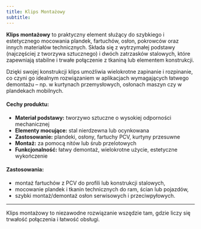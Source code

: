 ```yaml
---
title: Klips Montażowy
subtitle: 
---
```

**Klips montażowy** to praktyczny element służący do szybkiego i estetycznego mocowania plandek, fartuchów, osłon, pokrowców oraz innych materiałów technicznych. Składa się z wytrzymałej podstawy (najczęściej z tworzywa sztucznego) i dwóch zatrzasków stalowych, które zapewniają stabilne i trwałe połączenie z tkaniną lub elementem konstrukcji.

Dzięki swojej konstrukcji klips umożliwia wielokrotne zapinanie i rozpinanie, co czyni go idealnym rozwiązaniem w aplikacjach wymagających łatwego demontażu – np. w kurtynach przemysłowych, osłonach maszyn czy w plandekach mobilnych.

#### Cechy produktu:
- **Materiał podstawy:** tworzywo sztuczne o wysokiej odporności mechanicznej  
- **Elementy mocujące:** stal nierdzewna lub ocynkowana  
- **Zastosowanie:** plandeki, osłony, fartuchy PCV, kurtyny przesuwne  
- **Montaż:** za pomocą nitów lub śrub przelotowych  
- **Funkcjonalność:** łatwy demontaż, wielokrotne użycie, estetyczne wykończenie

#### Zastosowania:
- montaż fartuchów z PCV do profili lub konstrukcji stalowych,  
- mocowanie plandek i tkanin technicznych do ram, ścian lub pojazdów,  
- szybki montaż/demontaż osłon serwisowych i przeciwpyłowych.

---

Klips montażowy to niezawodne rozwiązanie wszędzie tam, gdzie liczy się trwałość połączenia i łatwość obsługi.